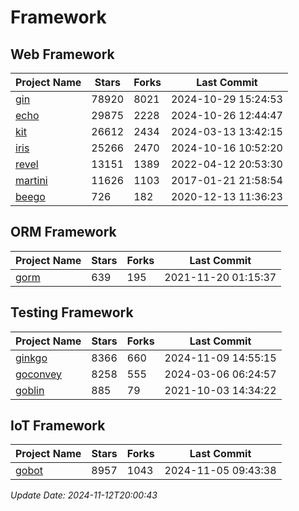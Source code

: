 # Framework

## Web Framework
| Project Name | Stars | Forks | Last Commit |
| ------------ | ----- | ----- | ----------- |
| [gin](https://github.com/gin-gonic/gin) | 78920 | 8021 | 2024-10-29 15:24:53 |
| [echo](https://github.com/labstack/echo) | 29875 | 2228 | 2024-10-26 12:44:47 |
| [kit](https://github.com/go-kit/kit) | 26612 | 2434 | 2024-03-13 13:42:15 |
| [iris](https://github.com/kataras/iris) | 25266 | 2470 | 2024-10-16 10:52:20 |
| [revel](https://github.com/revel/revel) | 13151 | 1389 | 2022-04-12 20:53:30 |
| [martini](https://github.com/go-martini/martini) | 11626 | 1103 | 2017-01-21 21:58:54 |
| [beego](https://github.com/astaxie/beego) | 726 | 182 | 2020-12-13 11:36:23 |

## ORM Framework
| Project Name | Stars | Forks | Last Commit |
| ------------ | ----- | ----- | ----------- |
| [gorm](https://github.com/jinzhu/gorm) | 639 | 195 | 2021-11-20 01:15:37 |

## Testing Framework
| Project Name | Stars | Forks | Last Commit |
| ------------ | ----- | ----- | ----------- |
| [ginkgo](https://github.com/onsi/ginkgo) | 8366 | 660 | 2024-11-09 14:55:15 |
| [goconvey](https://github.com/smartystreets/goconvey) | 8258 | 555 | 2024-03-06 06:24:57 |
| [goblin](https://github.com/franela/goblin) | 885 | 79 | 2021-10-03 14:34:22 |

## IoT Framework
| Project Name | Stars | Forks | Last Commit |
| ------------ | ----- | ----- | ----------- |
| [gobot](https://github.com/hybridgroup/gobot) | 8957 | 1043 | 2024-11-05 09:43:38 |

*Update Date: 2024-11-12T20:00:43*
